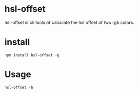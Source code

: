 # hsl-offset
hsl-offset is cli tools of calculate the hsl offset of two rgb colors.
  
# install
```
npm install hsl-offset -g
```

# Usage
```
hsl-offset -h
```